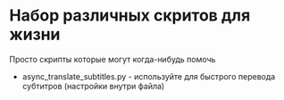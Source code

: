 # Набор различных скритов для жизни
Просто скрипты которые могут когда-нибудь помочь

- async_translate_subtitles.py - используйте для быстрого перевода субтитров (настройки внутри файла)



